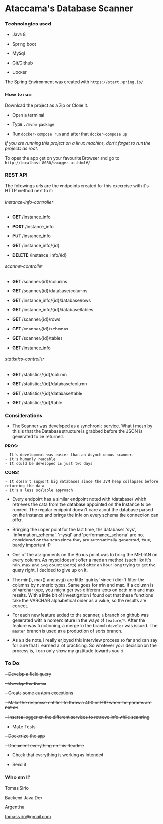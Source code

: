 <H1>Ataccama's Database Scanner</H1>

<H3>Technologies used</H3>

- Java 8

- Spring boot

- MySql

- Git/Github

- Docker

The Spring Environment was created with `https://start.spring.io/`

<H3>How to run</H3>

Download the project as a Zip or Clone it.

 - Open a terminal
 
 - Type `./mvnw package`

 - Run `docker-compose run` and after that `docker-compose up`
 
 _If you are running this project on a linux machine, don't forget to run the projects as root._
 
 To open the app get on your favourite Browser and go to `http://localhost:8080/swagger-ui.html#/`
 
<H3>REST API</H3>

The followings urls are the endpoints created for this excercise with it's HTTP method next to it:

<H6>Instance-info-controller</H6>

- **GET** /instance_info

- **POST** /instance_info

- **PUT** /instance_info

- **GET** /instance_info/{id}

- **DELETE** /instance_info/{id}

<H6>scanner-controller</H6>

- **GET** /scanner/{id}/columns

- **GET** /scanner/{id}/database/columns

- **GET** /instance_info/{id}/database/rows

- **GET** /instance_info/{id}/database/tables

- **GET** /scanner/{id}/rows

- **GET** /scanner/{id}/schemas

- **GET** /scanner/{id}/tables

- **GET** /instance_info

<H6>statistics-controller</H6>

- **GET** /statistics/{id}/column

- **GET** /statistics/{id}/database/column

- **GET** /statistics/{id}/database/table

- **GET** /statistics/{id}/table

<H3>Considerations</H3>

 - The Scanner was developed as a synchronic service. 
 What i mean by this is that the Database structure is grabbed
 before the JSON is generated to be returned. 
 
 **PROS:**
  
    - It's development was easier than an Asynchronous scanner.
    - It's humanly readable
    - It could be developed in just two days
 
 **CONS:**
 
    - It doesn't support big databases since the JVM heap collapses before returning the data
    - It's a less scalable approach
    
- Every endpoint has a similar endpoint noted with /database/ which retrieves the data from the database 
appointed on the Instance to be runned. The regular endpoint doesn't care about the database parsed on the Instance
and brings the info on every schema the connection can offer.

- Bringing the upper point for the last time, the databases 'sys', 'information_schema', 'mysql' and 'performance_schema'
are not considered on the scan since they are automatically generated, thus, barely important :P

- One of the assignments on the Bonus point was to bring the MEDIAN on every column. As mysql doesn't offer a median
method (such like it's min, max and avg counterparts) and after an hour long trying to get the query right, I decided to give up
on it.

- The min(), max() and avg() are little 'quirky' since i didn't filter the columns by numeric types. Same goes
for min and max. If a column is of varchar type, you might get two different texts on both min and max results. 
With a little bit of investigation i found out that these functions take the VARCHAR alphabetical order as a value,
so the results are correct.

- For each new feature added to the scanner, a branch on github was generated with a nomenclature in the ways of `feature/*`.
After the feature was functioning, a merge to the branch `develop` was issued. The `master` branch is used as a production of sorts
branch.

- As a side note, i really enjoyed this interview process so far and can say for sure that i learned a lot practicing. So
whatever your decision on the process is, i can only show my gratitude towards you :)

<H3>To Do:</H3>
 
 ~~- Develop a field query~~
 
 ~~- Develop the Bonus~~ 
 
 ~~- Create some custom exceptions~~
 
 ~~- Make the response entities to throw a 400 or 500 when the params are not ok~~
 
 ~~- Insert a logger on the different services to retrieve info while scanning~~
 
 - Make Tests
 
 ~~- Dockerize the app~~ 
 
 ~~- Document everything on this Readme~~ 
 
 - Check that everything is working as intended
 
 - Send it

<H3>Who am I?</H3>

Tomas Sirio

Backend Java Dev

Argentina

tomassirio@gmail.com
